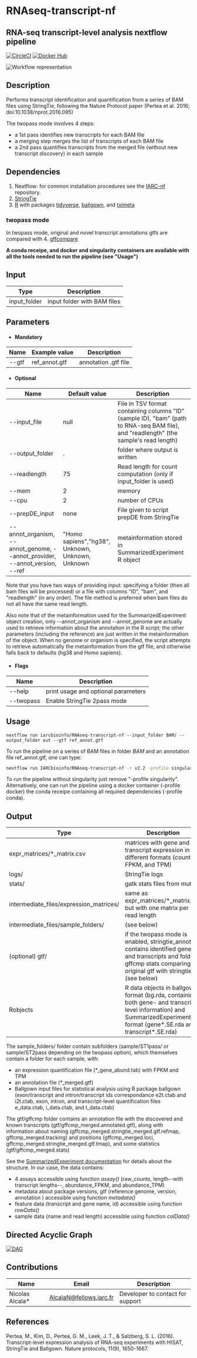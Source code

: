 # RNAseq-transcript-nf
## RNA-seq transcript-level analysis nextflow pipeline
[![CircleCI](https://circleci.com/gh/IARCbioinfo/RNAseq-transcript-nf/tree/master.svg?style=svg)](https://circleci.com/gh/IARCbioinfo/RNAseq-transcript-nf/tree/master)
[![Docker Hub](https://img.shields.io/badge/docker-ready-blue.svg)](https://hub.docker.com/r/iarcbioinfo/rnaseq-transcript-nf/)


![Workflow representation](rnaseq-transcript-nf.png)

## Description
Performs transcript identification and quantification from a series of BAM files using StringTie, following the Nature Protocol paper (Pertea et al. 2016; doi:10.1038/nprot.2016.095)

The twopass mode involves 4 steps:
- a 1st pass identifies new transcripts for each BAM file
- a merging step merges the list of transcripts of each BAM file
- a 2nd pass quantifies transcripts from the merged file (without new transcript discovery) in each sample


## Dependencies 
1. Nextflow: for common installation procedures see the [IARC-nf](https://github.com/IARCbioinfo/IARC-nf) repository.
2. [StringTie](http://ccb.jhu.edu/software/stringtie/)
3. [R](https://cran.r-project.org/) with packages [tidyverse](https://www.tidyverse.org/), [ballgown](https://www.bioconductor.org/packages/release/bioc/html/ballgown.html), and [tximeta](https://www.bioconductor.org/packages/release/bioc/html/tximeta.html)

### twopass mode
In twopass mode, original and novel transcript annotations gtfs are compared with
4. [gffcompare](https://ccb.jhu.edu/software/stringtie/gffcompare.shtml)

**A conda receipe, and docker and singularity containers are available with all the tools needed to run the pipeline (see "Usage")**

## Input 
  | Type      | Description     |
  |-----------|---------------|
  | input_folder    | input folder with BAM files |
  

## Parameters
* #### Mandatory
| Name      | Example value | Description     |
|-----------|---------------|-----------------| 
| --gtf    |  ref_annot.gtf  | annotation .gtf file |

  
  * #### Optional
| Name      | Default value | Description     |
|-----------|---------------|-----------------| 
|--input_file | null |  File in TSV format containing columns "ID" (sample ID), "bam" (path to RNA-seq BAM file), and "readlength" (the sample's read length) |
| --output_folder |      . | folder where output is written |
|--readlength | 75 | Read length for count computation (only if input_folder is used) |
| --mem  | 2 | memory |
| --cpu  | 2 | number of CPUs | 
| --prepDE_input | none | File given to script prepDE from StringTie |
| --annot_organism, --annot_genome, --annot_provider, --annot_version, --ref | "Homo sapiens","hg38", Unknown, Unknown, Unknown | metainformation stored in SummarizedExperiment R object |

Note that you have two ways of providing input: specifying a folder (then all bam files will be processed) or a file with columns "ID", "bam", and "readlength" (in any order). The file method is preferred when bam files do not all have the same read length.

Also note that of the metainformation used for the SummarizedExperiment object creation, only --annot_organism and --annot_genome are actually used to retrieve information about the annotation in the R script; the other parameters (including the reference) are just written in the metainformation of the object. When no genome or organism is specified, the script attempts to retrieve automatically the metainformation from the gtf file, and otherwise falls back to defaults (hg38 and Homo sapiens).

* #### Flags

| Name  | Description |
|-----------|-------------| 
|--help | print usage and optional parameters |
|--twopass | Enable StringTie 2pass mode |
	
## Usage 
  ```
  nextflow run iarcbioinfo/RNAseq-transcript-nf --input_folder BAM/ --output_folder out --gtf ref_annot.gtf
  ```
  
 To run the pipeline on a series of BAM files in folder *BAM* and an annotation file ref_annot.gtf, one can type:
```bash
nextflow run IARCbioinfo/RNAseq-transcript-nf -r v2.2 -profile singularity --input_folder BAM/ --output_folder out --gtf ref_annot.gtf 
``` 
To run the pipeline without singularity just remove "-profile singularity". Alternatively, one can run the pipeline using a docker container (-profile docker) the conda receipe containing all required dependencies (-profile conda).
  
## Output 
 | Type      | Description     |
  |-----------|---------------|
  |expr_matrices/*_matrix.csv | matrices with gene and transcript expression in different formats (counts, FPKM, and TPM) |
  | logs/  | StringTie logs |
  | stats/    | gatk stats files from mutect |
  | intermediate_files/expression_matrices/ | same as expr_matrices/*_matrix.csv but with one matrix per read length  |
  | intermediate_files/sample_folders/ | (see below) |
  | (optional) gtf/ | if the twopass mode is enabled, stringtie_annot.gtf contains identified genes and transcripts and folder gffcmp stats comparing original gtf with stringtie gtf (see below) |
  | Robjects | R data objects in ballgown format (bg.rda, containing both gene- and transcript-level information) and SummarizedExperiment format (gene*.SE.rda and transcript*.SE.rda)|
          
The sample_folders/ folder contain subfolders (sample/ST1pass/ or sample/ST2pass depending on the twopass option), which themselves contain a folder for each sample, with:
- an expression quantification file (\*_gene_abund.tab) with FPKM and TPM
- an annotation file (\*_merged.gtf)
- Ballgown input files for statistical analysis using R package ballgown (exon/transcript and intron/transcript ids correspondance e2t.ctab and i2t.ctab, exon, intron, and transcript-level quantification files e_data.ctab, i_data.ctab, and t_data.ctab) 

The gtf/gffcmp folder contains an annotation file with the discovered and known transcripts (gtf/gffcmp_merged.annotated.gtf), along with information about naming (gffcmp_merged.stringtie_merged.gtf.refmap, gffcmp_merged.tracking) and positions (gffcmp_merged.loci, gffcmp_merged.stringtie_merged.gtf.tmap), and some statistics (gtf/gffcmp_merged.stats)

See the [SummarizedExperiment documentation](https://bioconductor.org/packages/release/bioc/vignettes/SummarizedExperiment/inst/doc/SummarizedExperiment.html) for details about the structure. In our case, the data contains:
- 4 assays accessible using function *assay()* (raw_counts, length--with transcript lengths--, abundance_FPKM, and abundance_TPM)
- metadata about package versions, gtf (reference genome, version, annotation ) accessible using function *metadata()* 
- feature data (transcript and gene name, id) accessible using function *rowData()*
- sample data (name and read length) accessible using function *colData()*

## Directed Acyclic Graph
[![DAG](dag_stringtie_1pass.png)](http://htmlpreview.github.io/?https://github.com/IARCbioinfo/template-nf/blob/master/dag_stringtie_1pass.html)

## Contributions

  | Name      | Email | Description     |
  |-----------|---------------|-----------------| 
  | Nicolas Alcala*    |  AlcalaN@fellows.iarc.fr | Developer to contact for support |
  
## References
Pertea, M., Kim, D., Pertea, G. M., Leek, J. T., & Salzberg, S. L. (2016). Transcript-level expression analysis of RNA-seq experiments with HISAT, StringTie and Ballgown. Nature protocols, 11(9), 1650-1667.
	
